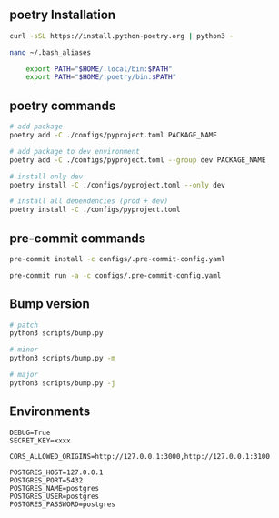 ## poetry Installation
```bash
curl -sSL https://install.python-poetry.org | python3 -

nano ~/.bash_aliases

    export PATH="$HOME/.local/bin:$PATH"
    export PATH="$HOME/.poetry/bin:$PATH"
```

## poetry commands
```bash
# add package 
poetry add -C ./configs/pyproject.toml PACKAGE_NAME

# add package to dev environment
poetry add -C ./configs/pyproject.toml --group dev PACKAGE_NAME

# install only dev
poetry install -C ./configs/pyproject.toml --only dev

# install all dependencies (prod + dev)
poetry install -C ./configs/pyproject.toml
```

## pre-commit commands
```bash
pre-commit install -c configs/.pre-commit-config.yaml

pre-commit run -a -c configs/.pre-commit-config.yaml
```

## Bump version

```bash
# patch
python3 scripts/bump.py

# minor
python3 scripts/bump.py -m

# major
python3 scripts/bump.py -j
```

## Environments
```env
DEBUG=True
SECRET_KEY=xxxx

CORS_ALLOWED_ORIGINS=http://127.0.0.1:3000,http://127.0.0.1:3100

POSTGRES_HOST=127.0.0.1
POSTGRES_PORT=5432
POSTGRES_NAME=postgres
POSTGRES_USER=postgres
POSTGRES_PASSWORD=postgres
```
